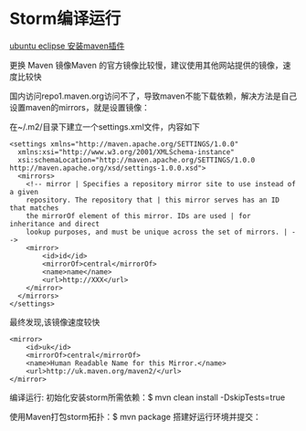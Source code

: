 # Storm编译运行

[ubuntu eclipse 安装maven插件](http://askubuntu.com/questions/141204/what-is-the-correct-way-to-install-maven-and-eclipse)


更换 Maven 镜像Maven 的官方镜像比较慢，建议使用其他网站提供的镜像，速度比较快

国内访问repo1.maven.org访问不了，导致maven不能下载依赖，解决方法是自己设置maven的mirrors，就是设置镜像：

在~/.m2/目录下建立一个settings.xml文件，内容如下

```
<settings xmlns="http://maven.apache.org/SETTINGS/1.0.0"  
  xmlns:xsi="http://www.w3.org/2001/XMLSchema-instance"  
  xsi:schemaLocation="http://maven.apache.org/SETTINGS/1.0.0 http://maven.apache.org/xsd/settings-1.0.0.xsd">  
  <mirrors>
  	<!-- mirror | Specifies a repository mirror site to use instead of a given 
  	repository. The repository that | this mirror serves has an ID that matches 
  	the mirrorOf element of this mirror. IDs are used | for inheritance and direct 
  	lookup purposes, and must be unique across the set of mirrors. | -->
  	<mirror>
	  	<id>id</id>
	  	<mirrorOf>central</mirrorOf>
	  	<name>name</name>
	  	<url>http://XXX</url>
  	</mirror>
  </mirrors>
</settings>
```

最终发现,该镜像速度较快
```
<mirror>  
    <id>uk</id>  
    <mirrorOf>central</mirrorOf>  
    <name>Human Readable Name for this Mirror.</name>  
    <url>http://uk.maven.org/maven2/</url>  
</mirror>
```

编译运行:
初始化安装storm所需依赖：$ 
mvn clean install -DskipTests=true


使用Maven打包storm拓扑：$ mvn package
搭建好运行环境并提交：
